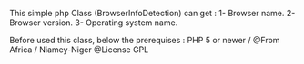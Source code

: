 This simple php Class  (BrowserInfoDetection) can get :
1- Browser name. 
2- Browser version. 
3- Operating system name.

Before used this class, below the prerequises : PHP 5 or newer / @From Africa / Niamey-Niger @License GPL